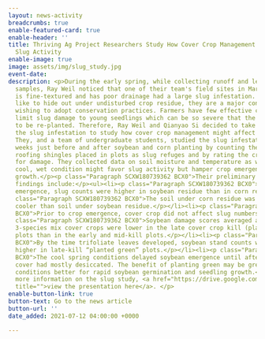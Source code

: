 ```yaml
---
layout: news-activity
breadcrumbs: true
enable-featured-card: true
enable-header: ''
title: Thriving Ag Project Researchers Study How Cover Crop Management Might Affect
  Slug Activity
enable-image: true
image: assets/img/slug_study.jpg
event-date: 
description: <p>During the early spring, while collecting runoff and leaching water
  samples, Ray Weil noticed that one of their team's field sites in Maryland that
  is fine-textured and has poor drainage had a large slug infestation. Since slugs
  like to hide out under undisturbed crop residue, they are a major concern for farmers
  wishing to adopt conservation practices. Farmers have few effective controls to
  limit slug damage to young seedlings which can be so severe that the crop needs
  to be re-planted. Therefore, Ray Weil and Qianyao Si decided to take advantage of
  the slug infestation to study how cover crop management might affect slug activity.
  They, and a team of undergraduate students, studied the slug infestation for several
  weeks just before and after soybean and corn planting by counting the slugs under
  roofing shingles placed in plots as slug refuges and by rating the crop seedlings
  for damage. They collected data on soil moisture and temperature as well, since
  cool, wet condition might favor slug activity but hamper crop emergence and seedling
  growth.</p><p class="Paragraph SCXW180739362 BCX0">Their preliminary slug study
  findings include:</p><ul><li><p class="Paragraph SCXW180739362 BCX0">Prior to crop
  emergence, slug counts were higher in soybean residue than in corn residue.</p></li><li><p
  class="Paragraph SCXW180739362 BCX0">The soil under corn residue was wetter and
  cooler than soil under soybean residue.</p></li><li><p class="Paragraph SCXW180739362
  BCX0">Prior to crop emergence, cover crop did not affect slug numbers.</p></li><li><p
  class="Paragraph SCXW180739362 BCX0">Soybean damage scores averaged across rye and
  3-species mix cover crops were lower in the late cover crop kill (planted green)
  plots than in the early and mid-kill plots.</p></li><li><p class="Paragraph SCXW180739362
  BCX0">By the time trifoliate leaves developed, soybean stand counts were slightly
  higher in late-kill “planted green” plots.</p></li><li><p class="Paragraph SCXW180739362
  BCX0">The cool spring conditions delayed soybean emergence until after the late-kill
  cover had mostly desiccated. The benefit of planting green may be greater under
  conditions better for rapid soybean germination and seedling growth.</p></li></ul><p>For
  more information on the slug study, <a href="https://drive.google.com/file/d/15MzaLSI4Aj3mBRpHP36pstG1v1eXm15W/view?usp=sharing"
  title="">view the presentation here</a>. </p>
enable-button-link: true
button-text: Go to the news article
button-url: ''
date_added: 2021-07-12 04:00:00 +0000

---
```

